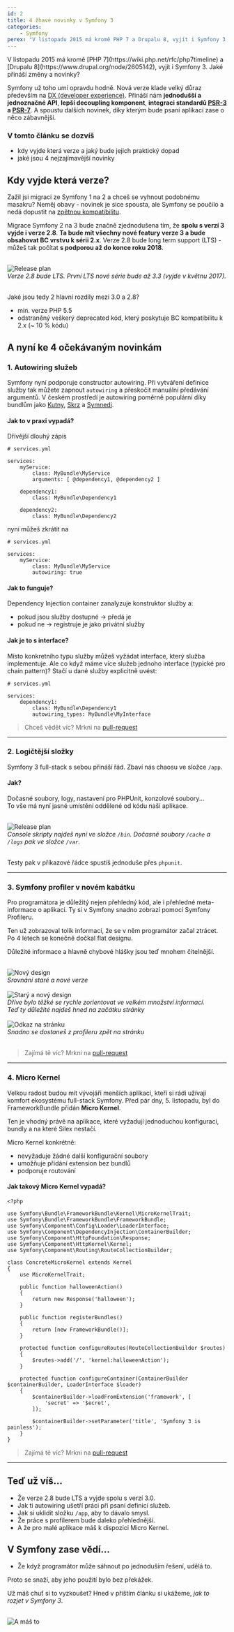 ```yaml
---
id: 2
title: 4 žhavé novinky v Symfony 3
categories:
    - Symfony
perex: "V listopadu 2015 má kromě PHP 7 a Drupalu 8, vyjít i Symfony 3. Jaké přináší změny a novinky?"
---
```


<p class="perex" markdown="1">
    V listopadu 2015 má kromě [PHP 7](https://wiki.php.net/rfc/php7timeline) a [Drupalu 8](https://www.drupal.org/node/2605142), vyjít i Symfony 3. Jaké přináší změny a novinky?
</p>

Symfony už toho umí opravdu hodně. Nová verze klade velký důraz především na [DX (developer experience)](http://symfony.com/blog/making-the-symfony-experience-exceptional). Přináší nám **jednodušší a jednoznačné API**, **lepší decoupling komponent**, **integraci standardů [PSR-3](http://www.php-fig.org/psr/psr-3/) a [PSR-7](http://symfony.com/doc/current/cookbook/psr7.html)**. A spoustu dalších novinek, díky kterým bude psaní aplikací zase o něco zábavnější.


### V tomto článku se dozvíš

- kdy vyjde která verze a jaký bude jejich praktický dopad
- jaké jsou 4 nejzajímavější novinky


## Kdy vyjde která verze?

Zažil jsi migraci ze Symfony 1 na 2 a chceš se vyhnout podobnému masakru? Neměj obavy - novinek je sice spousta, ale Symfony se poučilo a nedá dopustit na [zpětnou kompatibilitu](http://symfony.com/doc/current/contributing/code/bc.html).

Migrace Symfony 2 na 3 bude značně zjednodušena tím, že **spolu s verzí 3 vyjde i verze 2.8**. **Ta bude mít všechny nové featury verze 3 a bude obsahovat BC vrstvu k sérii 2.x**. Verze 2.8 bude long term support (LTS) - můžeš tak počítat **s podporou až do konce roku 2018**. 

<br>

<div class="text-center">
    <img src="/../../../../images/posts/2015-11-08/release-plan.png" alt="Release plan">
    <br>
    <em>Verze 2.8 bude LTS. První LTS nové série bude až 3.3 (vyjde v květnu 2017).</em>
</div>

<br>

Jaké jsou tedy 2 hlavní rozdíly mezi 3.0 a 2.8?

- min. verze PHP 5.5
- odstraněný veškerý deprecated kód, který poskytuje BC kompatibilitu k 2.x (~ 10 % kódu)

## A nyní ke 4 očekávaným novinkám

### 1. Autowiring služeb

Symfony nyní podporuje constructor autowiring. Při vytváření definice služby tak můžete zapnout `autowiring` a přeskočit manuální předávání argumentů.
V českém prostředí je autowiring poměrně populární díky bundlům jako [Kutny](https://github.com/kutny/autowiring-bundle), [Skrz](https://github.com/skrz/autowiring-bundle) a [Symnedi](https://github.com/Symnedi/AutowiringBundle). 

#### Jak to v praxi vypadá?

Dřívější dlouhý zápis

```language-yaml
# services.yml 

services:
	myService:
		class: MyBundle\MyService
    	arguments: [ @dependency1, @dependency2 ]
	
	dependency1:
		class: MyBundle\Dependency1
	
	dependency2:
		class: MyBundle\Dependency2
```

nyní můžeš zkrátit na

```language-yaml
# services.yml

services:
	myService:
		class: MyBundle\MyService
	    autowiring: true
```

#### Jak to funguje?

Dependency Injection container zanalyzuje konstruktor služby a:

- pokud jsou služby dostupné → předá je
- pokud ne → registruje je jako privátní služby

#### Jak je to s interface?

Místo konkretního typu služby můžeš vyžádat interface, který služba implementuje. Ale co když máme více služeb jednoho interface (typické pro chain pattern)? Stačí u dané služby explicitně uvést:

```language-yaml
# services.yml

services:   
    dependency1:
	    class: MyBundle\Dependency1
	    autowiring_types: MyBundle\MyInterface
```

<blockquote>
    Chceš vědět víc? Mrkni na
    <a href="https://github.com/symfony/symfony/pull/15613">
        <em class="fa fa-github"></em>
        pull-request
    </a>
</blockquote>

<hr>

### 2. Logičtější složky

Symfony 3 full-stack s sebou přináší řád. Zbaví nás chaosu ve složce `/app`.

#### Jak?

Dočasné soubory, logy, nastavení pro PHPUnit, konzolové soubory...
<br>To vše má nyní jasné umístění oddělené od kódu naší aplikace. 

<br>

<div class="text-center">
    <img src="/../../../../images/posts/2015-11-08/directory-structure.png" alt="Release plan">
    <br>
    <em>
        Console skripty najdeš nyní ve složce <code>/bin</code>.
        Dočasné soubory <code>/cache</code> a <code>/logs</code> pak ve složce <code>/var</code>.
    </em>
</div>

<br>

Testy pak v příkazové řádce spustíš jednoduše přes <code>phpunit</code>.

<hr>

### 3. Symfony profiler v novém kabátku

Pro programátora je důležitý nejen přehledný kód, ale i přehledné meta-informace o aplikaci. Ty si v Symfony snadno zobrazí 
pomocí Symfony Profileru.
 
Ten už zobrazoval tolik informací, že se v něm programátor začal ztrácet. Po 4 letech se konečně dočkal flat designu.
 
Důležité informace a hlavně chybové hlášky jsou teď mnohem čitelnější.

<br>

<div class="text-center">
    <img src="/../../../../images/posts/2015-11-08/profiler-before-after.png" alt="Nový design" style="max-width:60%">
    <br>
    <em>Srovnání staré a nové verze</em>
</div>

<br>

<div class="text-center">
    <img src="/../../../../images/posts/2015-11-08/profiler-old-new.png" alt="Starý a nový design">
    <br>
    <em>
        Dříve bylo těžké se rychle zorientovat ve velkém množství informací.
        <br>Teď ty důležité najdeš hned na začátku stránky
    </em>
</div>

<br>

<div class="text-center">
    <img src="/../../../../images/posts/2015-11-08/profiler-go-back.gif" alt="Odkaz na stránku" style="max-width:60%">
    <br>
    <em>Snadno se dostaneš z profileru zpět na stránku</em>
</div>

<br>

<blockquote>
    Zajímá tě víc? Mrkni na
    <a href="https://github.com/symfony/symfony/pull/15523">
        <em class="fa fa-github"></em>
        pull-request
    </a>
</blockquote>

<hr>

### 4. Micro Kernel

Velkou radost budou mít vývojáři menších aplikací, kteří si rádi užívají komfort ekosystému full-stack Symfony. Před pár dny, 5. listopadu, byl do FrameworkBundle přidán **Micro Kernel**.

Ten je vhodný právě na aplikace, které vyžadují jednoduchou konfiguraci, bundly a na které Silex nestačí.

Micro Kernel konkrétně:

- nevyžaduje žádné další konfigurační soubory
- umožňuje přidání extension bez bundlů 
- podporuje routování 

#### Jak takový Micro Kernel vypadá?

```language-php
<?php

use Symfony\Bundle\FrameworkBundle\Kernel\MicroKernelTrait;
use Symfony\Bundle\FrameworkBundle\FrameworkBundle;
use Symfony\Component\Config\Loader\LoaderInterface;
use Symfony\Component\DependencyInjection\ContainerBuilder;
use Symfony\Component\HttpFoundation\Response;
use Symfony\Component\HttpKernel\Kernel;
use Symfony\Component\Routing\RouteCollectionBuilder;

class ConcreteMicroKernel extends Kernel
{
    use MicroKernelTrait;

    public function halloweenAction()
    {
        return new Response('halloween');
    }

    public function registerBundles()
    {
        return [new FrameworkBundle()];
    }

    protected function configureRoutes(RouteCollectionBuilder $routes)
    {
        $routes->add('/', 'kernel:halloweenAction');
    }

    protected function configureContainer(ContainerBuilder $containerBuilder, LoaderInterface $loader)
    {
        $containerBuilder->loadFromExtension('framework', [
            'secret' => '$ecret',
        ]);

        $containerBuilder->setParameter('title', 'Symfony 3 is painless');
    }
}
```

<blockquote>
    Zajímá tě víc? Mrkni na
    <a href="https://github.com/symfony/symfony/pull/15990">
        <em class="fa fa-github"></em>
        pull-request
    </a>
</blockquote>

<hr>

## Teď už víš...

- Že verze 2.8 bude LTS a vyjde spolu s verzí 3.0.
- Jak ti autowiring ušetří práci při psaní definicí služeb.
- Jak si uklidit složku `/app`, aby to dávalo smysl.
- Že práce s profilerem bude daleko přehlednější.
- A že pro malé aplikace máš k dispozici Micro Kernel.

## V Symfony zase vědí...

- Že když programátor může sáhnout po jednoduším řešení, udělá to.

Proto se snaží, aby jeho použití bylo bez překážek.

Už máš chuť si to vyzkoušet? Hned v příštím článku si ukážeme, *jak to rozjet v Symfony 3*.

<br>

<div class="text-center">
    <img src="/../../../../images/posts/2015-11-08/you-got-this-meme.png" alt="A máš to">
</div>

<br>

